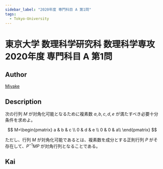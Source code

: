 ```yaml
---
sidebar_label: "2020年度 専門科目 A 第1問"
tags:
  - Tokyo-University
---
```

# 東京大学 数理科学研究科 数理科学専攻 2020年度 専門科目 A 第1問

## **Author**
[Miyake](https://miyake.github.io/exams/index.html)

## **Description**
次の行列 $M$ が対角化可能となるために複素数 $a,b,c,d,e$ が満たすべき必要十分条件を求めよ。

$$
M=\begin{pmatrix}
a & b & c \\
0 & d & e \\
0 & 0 & a\\
\end{pmatrix}
$$

ただし、行列 $M$ が対角化可能であるとは、複素数を成分とする正則行列 $P$ がそ存在して、$P^{-1}MP$ が対角行列となることである。

## **Kai**
